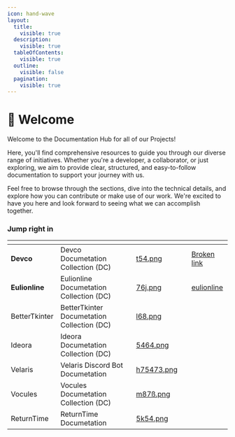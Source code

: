 ```yaml
---
icon: hand-wave
layout:
  title:
    visible: true
  description:
    visible: true
  tableOfContents:
    visible: true
  outline:
    visible: false
  pagination:
    visible: true
---
```


# 👋 Welcome

Welcome to the Documentation Hub for all of our Projects!

Here, you'll find comprehensive resources to guide you through our diverse range of initiatives. Whether you're a developer, a collaborator, or just exploring, we aim to provide clear, structured, and easy-to-follow documentation to support your journey with us.

Feel free to browse through the sections, dive into the technical details, and explore how you can contribute or make use of our work. We're excited to have you here and look forward to seeing what we can accomplish together.

### Jump right in

<table data-view="cards"><thead><tr><th></th><th></th><th data-hidden data-card-cover data-type="files"></th><th data-hidden></th><th data-hidden data-card-target data-type="content-ref"></th></tr></thead><tbody><tr><td><strong>Devco</strong></td><td>Devco Documetation Collection (DC)</td><td><a href=".gitbook/assets/t54.png">t54.png</a></td><td></td><td><a href="broken-reference">Broken link</a></td></tr><tr><td><strong>Eulionline</strong></td><td>Eulionline Documetation Collection (DC)</td><td><a href=".gitbook/assets/76j.png">76j.png</a></td><td></td><td><a href="https://app.gitbook.com/o/vAg2Oiz0NCDRtEhgTlGx/s/MAiiPf9Kra7UTsq46VSp/">eulionline</a></td></tr><tr><td>BetterTkinter</td><td>BetterTkinter Documetation Collection (DC)</td><td><a href=".gitbook/assets/l68.png">l68.png</a></td><td></td><td></td></tr><tr><td>Ideora</td><td>Ideora Documetation Collection (DC)</td><td><a href=".gitbook/assets/5464.png">5464.png</a></td><td></td><td></td></tr><tr><td>Velaris</td><td>Velaris Discord Bot Documetation</td><td><a href=".gitbook/assets/h75473.png">h75473.png</a></td><td></td><td></td></tr><tr><td>Vocules</td><td>Vocules Documetation Collection (DC)</td><td><a href=".gitbook/assets/m87ß.png">m87ß.png</a></td><td></td><td></td></tr><tr><td>ReturnTime</td><td>ReturnTime Documetation</td><td><a href=".gitbook/assets/5k54.png">5k54.png</a></td><td></td><td></td></tr></tbody></table>
